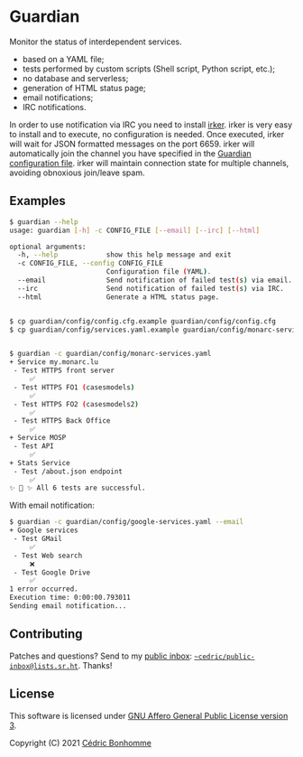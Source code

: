 # Guardian

Monitor the status of interdependent services.

- based on a YAML file;
- tests performed by custom scripts (Shell script, Python script, etc.);
- no database and serverless;
- generation of HTML status page;
- email notifications;
- IRC notifications.


In order to use notification via IRC you need to install
[irker](http://www.catb.org/~esr/irker/). irker is very easy to install and
to execute, no configuration is needed. Once executed, irker will wait for JSON
formatted messages on the port 6659. irker will automatically join the channel
you have specified in the
[Guardian configuration file](guardian/config/conf.cfg.sample#L2).
irker will maintain connection state for multiple channels, avoiding obnoxious
join/leave spam.


## Examples

```bash
$ guardian --help
usage: guardian [-h] -c CONFIG_FILE [--email] [--irc] [--html]

optional arguments:
  -h, --help            show this help message and exit
  -c CONFIG_FILE, --config CONFIG_FILE
                        Configuration file (YAML).
  --email               Send notification of failed test(s) via email.
  --irc                 Send notification of failed test(s) via IRC.
  --html                Generate a HTML status page.


$ cp guardian/config/config.cfg.example guardian/config/config.cfg
$ cp guardian/config/services.yaml.example guardian/config/monarc-services.yaml


$ guardian -c guardian/config/monarc-services.yaml
+ Service my.monarc.lu
 - Test HTTPS front server
     ✅
 - Test HTTPS FO1 (casesmodels)
     ✅
 - Test HTTPS FO2 (casesmodels2)
     ✅
 - Test HTTPS Back Office
     ✅
+ Service MOSP
 - Test API
     ✅
+ Stats Service
 - Test /about.json endpoint
     ✅
✨ 🌟 ✨ All 6 tests are successful.
```

With email notification:

```bash
$ guardian -c guardian/config/google-services.yaml --email
+ Google services
 - Test GMail
     ✅
 - Test Web search
     ❌
 - Test Google Drive
     ✅
1 error occurred.
Execution time: 0:00:00.793011
Sending email notification...
```


## Contributing

Patches and questions? Send to my [public
inbox](https://lists.sr.ht/~cedric/public-inbox):
[`~cedric/public-inbox@lists.sr.ht`](mailto:~cedric/public-inbox@lists.sr.ht).
Thanks!


## License

This software is licensed under
[GNU Affero General Public License version 3](https://www.gnu.org/licenses/agpl-3.0.html).

Copyright (C) 2021 [Cédric Bonhomme](https://www.cedricbonhomme.org)
